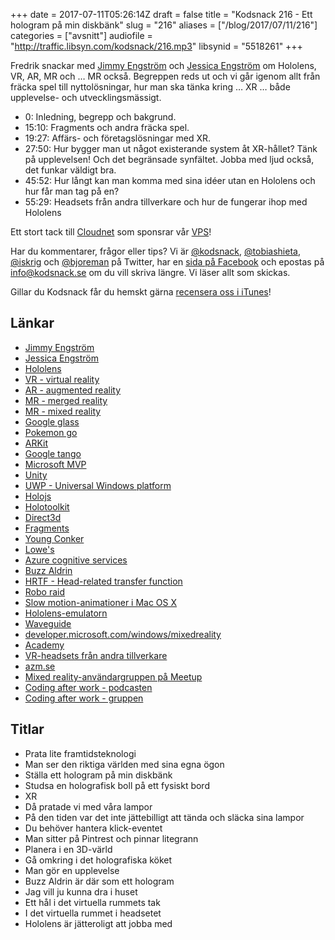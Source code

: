 +++
date = 2017-07-11T05:26:14Z
draft = false
title = "Kodsnack 216 - Ett hologram på min diskbänk"
slug = "216"
aliases = ["/blog/2017/07/11/216"]
categories = ["avsnitt"]
audiofile = "http://traffic.libsyn.com/kodsnack/216.mp3"
libsynid = "5518261"
+++

Fredrik snackar med [Jimmy Engström](http://apeoholic.se/) och [Jessica Engström](http://catoholic.se/) om Hololens, VR, AR, MR och … MR också. Begreppen reds ut och vi går igenom allt från fräcka spel till nyttolösningar, hur man ska tänka kring … XR … både upplevelse- och utvecklingsmässigt.

* 0: Inledning, begrepp och bakgrund.
* 15:10: Fragments och andra fräcka spel.
* 19:27: Affärs- och företagslösningar med XR.
* 27:50: Hur bygger man ut något existerande system åt XR-hållet? Tänk på upplevelsen! Och det begränsade synfältet. Jobba med ljud också, det funkar väldigt bra.
* 45:52: Hur långt kan man komma med sina idéer utan en Hololens och hur får man tag på en?
* 55:29: Headsets från andra tillverkare och hur de fungerar ihop med Hololens

Ett stort tack till [Cloudnet](http://www.cloudnet.se) som sponsrar vår [VPS](http://en.wikipedia.org/wiki/Virtual_private_server)!

Har du kommentarer, frågor eller tips? Vi är [@kodsnack](https://www.twitter.com/kodsnack), [@tobiashieta](https://www.twitter.com/tobiashieta), [@iskrig](https://www.twitter.com/iskrig) och [@bjoreman](https://www.twitter.com/bjoreman) på Twitter, har en [sida på Facebook](https://www.facebook.com/kodsnack) och epostas på [info@kodsnack.se](mailto:info@kodsnack.se) om du vill skriva längre. Vi läser allt som skickas.

Gillar du Kodsnack får du hemskt gärna [recensera oss i iTunes](http://itunes.apple.com/se/podcast/kodsnack/id561631498?l=en)!

## Länkar ##
* [Jimmy Engström](http://apeoholic.se/)
* [Jessica Engström](http://catoholic.se/)
* [Hololens](https://en.wikipedia.org/wiki/Microsoft_HoloLens)
* [VR - virtual reality](https://en.wikipedia.org/wiki/Virtual_reality)
* [AR - augmented reality](https://en.wikipedia.org/wiki/Augmented_reality)
* [MR - merged reality](https://medium.com/@bkrunner/merged-reality-the-best-of-all-worlds-f6d1480b855d)
* [MR - mixed reality](https://en.wikipedia.org/wiki/Mixed_reality)
* [Google glass](https://en.wikipedia.org/wiki/Google_Glass)
* [Pokemon go](https://en.wikipedia.org/wiki/Pok%C3%A9mon_Go)
* [ARKit](https://developer.apple.com/arkit/)
* [Google tango](https://en.wikipedia.org/wiki/Tango_%28platform%29)
* [Microsoft MVP](https://en.wikipedia.org/wiki/Microsoft_Most_Valuable_Professional)
* [Unity](https://en.wikipedia.org/wiki/Unity_%28game_engine%29)
* [UWP - Universal Windows platform](https://en.wikipedia.org/wiki/Universal_Windows_Platform)
* [Holojs](https://github.com/Microsoft/HoloJS)
* [Holotoolkit](https://github.com/Microsoft/HoloToolkit)
* [Direct3d](https://en.wikipedia.org/wiki/Direct3D)
* [Fragments](https://www.microsoft.com/en-us/hololens/apps/fragments)
* [Young Conker](https://www.youtube.com/watch?v=uQeOYi3Be5Y)
* [Lowe's](https://en.wikipedia.org/wiki/Lowe%27s)
* [Azure cognitive services](https://docs.microsoft.com/en-us/azure/cognitive-services/)
* [Buzz Aldrin](https://en.wikipedia.org/wiki/Buzz_Aldrin)
* [HRTF - Head-related transfer function](https://en.wikipedia.org/wiki/Head-related_transfer_function)
* [Robo raid](https://www.youtube.com/watch?v=Hf9qkURqtbM)
* [Slow motion-animationer i Mac OS X](https://www.youtube.com/watch?v=Yig4z1lh2JM)
* [Hololens-emulatorn](https://developer.microsoft.com/en-us/windows/mixed-reality/using_the_hololens_emulator)
* [Waveguide](https://en.wikipedia.org/wiki/Waveguide_%28optics%29)
* [developer.microsoft.com/windows/mixedreality](https://developer.microsoft.com/sv-se/windows/mixed-reality)
* [Academy](https://developer.microsoft.com/en-us/windows/mixed-reality/academy)
* [VR-headsets från andra tillverkare](https://blogs.windows.com/windowsexperience/2017/03/01/windows-mixed-reality-dev-kits-shipping-month/#WqCKhmRyVLKrL0hQ.97)
* [azm.se](http://azm.se/)
* [Mixed reality-användargruppen på Meetup](https://www.meetup.com/Mixed-reality-Sweden/)
* [Coding after work - podcasten](http://www.codingafterwork.se/Podcasts)
* [Coding after work - gruppen](http://www.codingafterwork.se/)

## Titlar ##
* Prata lite framtidsteknologi
* Man ser den riktiga världen med sina egna ögon
* Ställa ett hologram på min diskbänk
* Studsa en holografisk boll på ett fysiskt bord
* XR
* Då pratade vi med våra lampor
* På den tiden var det inte jättebilligt att tända och släcka sina lampor
* Du behöver hantera klick-eventet
* Man sitter på Pintrest och pinnar litegrann
* Planera i en 3D-värld
* Gå omkring i det holografiska köket
* Man gör en upplevelse
* Buzz Aldrin är där som ett hologram
* Jag vill ju kunna dra i huset
* Ett hål i det virtuella rummets tak
* I det virtuella rummet i headsetet
* Hololens är jätteroligt att jobba med